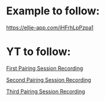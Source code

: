 # Example to follow:

https://ellie-app.com/jHFrhLpPzpa1

# YT to follow:

[First Pairing Session Recording](https://youtu.be/AaYs759Qxa8)

[Second Pairing Session Recording](https://youtu.be/5D27Jsv9Qhg)

[Third Pairing Session Recording](https://youtu.be/s3LhzLNij-4)
